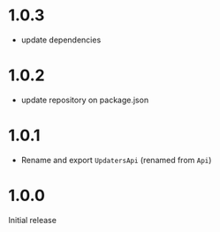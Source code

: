 # 1.0.3

- update dependencies

# 1.0.2

- update repository on package.json

# 1.0.1

- Rename and export `UpdatersApi` (renamed from `Api`)

# 1.0.0

Initial release

